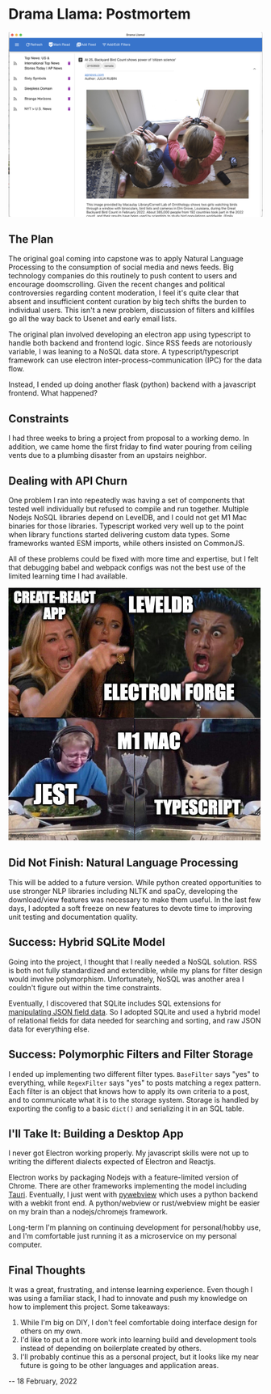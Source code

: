 # Drama Llama: Postmortem

![Drama Llama screenshot](./Drama_Llama_Test1_MacOS.png)

## The Plan

The original goal coming into capstone was to apply Natural Language Processing to the consumption of social media and news feeds. Big technology companies do this routinely to push content to users and encourage doomscrolling. Given the recent changes and political controversies regarding content moderation, I feel it's quite clear that absent and insufficient content curation by big tech shifts the burden to individual users. This isn't a new problem, discussion of filters and killfiles go all the way back to Usenet and early email lists.

The original plan involved developing an electron app using typescript to handle both backend and frontend logic. Since RSS feeds are notoriously variable, I was leaning to a NoSQL data store. A typescript/typescript framework can use electron inter-process-communication (IPC) for the data flow.

Instead, I ended up doing another flask (python) backend with a javascript frontend. What happened?

## Constraints

I had three weeks to bring a project from proposal to a working demo. In addition, we came home the first friday to find water pouring from ceiling vents due to a plumbing disaster from an upstairs neighbor.

## Dealing with API Churn

One problem I ran into repeatedly was having a set of components that tested well individually but refused to compile and run together. Multiple Nodejs NoSQL libraries depend on LevelDB, and I could not get M1 Mac binaries for those libraries. Typescript worked very well up to the point when library functions started delivering custom data types. Some frameworks wanted ESM imports, while others insisted on CommonJS.

All of these problems could be fixed with more time and expertise, but I felt that debugging babel and webpack configs was not the best use of the limited learning time I had available.

![version churn in a nutshell](./7aod5r.jpg)

## Did Not Finish: Natural Language Processing

This will be added to a future version. While python created opportunities to use stronger NLP libraries including NLTK and spaCy, developing the download/view features was necessary to make them useful. In the last few days, I adopted a soft freeze on new features to devote time to improving unit testing and documentation quality.

## Success: Hybrid SQLite Model

Going into the project, I thought that I really needed a NoSQL solution. RSS is both not fully standardized and extendible, while my plans for filter design would involve polymorphism. Unfortunately, NoSQL was another area I couldn't figure out within the time constraints.

Eventually, I discovered that SQLite includes SQL extensions for [manipulating JSON field data](https://www.sqlite.org/json1.html). So I adopted SQLite and used a hybrid model of relational fields for data needed for searching and sorting, and raw JSON data for everything else.

## Success: Polymorphic Filters and Filter Storage

I ended up implementing two different filter types. `BaseFilter` says "yes" to everything, while `RegexFilter` says "yes" to posts matching a regex pattern. Each filter is an object that knows how to apply its own criteria to a post, and to communicate what it is to the storage system. Storage is handled by exporting the config to a basic `dict()` and serializing it in an SQL table.

## I'll Take It: Building a Desktop App

I never got Electron working properly. My javascript skills were not up to writing the different dialects expected of Electron and Reactjs.

Electron works by packaging Nodejs with a feature-limited version of Chrome. There are other frameworks implementing the model including [Tauri](https://tauri.app/). Eventually, I just went with [pywebview](https://pywebview.flowrl.com/) which uses a python backend with a webkit front end. A python/webview or rust/webview might be easier on my brain than a nodejs/chromejs framework.

Long-term I'm planning on continuing development for personal/hobby use, and I'm comfortable just running it as a microservice on my personal computer.

## Final Thoughts

It was a great, frustrating, and intense learning experience. Even though I was using a familiar stack, I had to innovate and push my knowledge on how to implement this project. Some takeaways:

1. While I'm big on DIY, I don't feel comfortable doing interface design for others on my own.
2. I'd like to put a lot more work into learning build and development tools instead of depending on boilerplate created by others.
3. I'll probably continue this as a personal project, but it looks like my near future is going to be other languages and application areas.

-- 18 February, 2022

